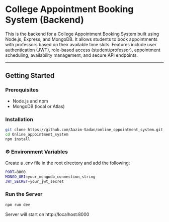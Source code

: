 # College Appointment Booking System (Backend)

This is the backend for a College Appointment Booking System built using Node.js, Express, and MongoDB. It allows students to book appointments with professors based on their available time slots. Features include user authentication (JWT), role-based access (student/professor), appointment scheduling, availability management, and secure API endpoints.


---

## Getting Started

### Prerequisites

- Node.js and npm
- MongoDB (local or Atlas)

### Installation

```bash
git clone https://github.com/Aazim-Sadan/online_oppointment_system.git
cd Online_appointment_system
npm install
```
### ⚙️ Environment Variables
Create a .env file in the root directory and add the following:

```bash
PORT=8000
MONGO_URI=your_mongodb_connection_string
JWT_SECRET=your_jwt_secret
```

###  Run the Server

```bash
npm run dev
```

Server will start on http://localhost:8000
